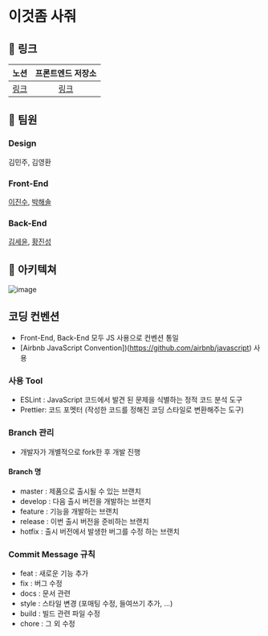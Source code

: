 # 이것좀 사줘

## 🔗 링크
노션 | 프론트엔드 저장소 |
:---: | :---: 
[링크](https://www.notion.so/DnD-4-1445a1f48ca34d17bf55beccf8263149) | [링크](https://github.com/dnd-mentee-4th/dnd-mentee-4th-4-frontend)
## 💁 팀원
### Design
김민주, 김영환
### Front-End
[이진수](https://github.com/dgujs), [박해솔](https://github.com/phaesol)
### Back-End
[김세윤](https://github.com/ksy90101), [황진성](https://github.com/JinseongHwang)

## 📜 아키텍쳐
![image](https://user-images.githubusercontent.com/53366407/106076649-53bce400-6153-11eb-912e-ccfb2f318635.png)

## 코딩 컨벤션
- Front-End, Back-End 모두 JS 사용으로 컨벤션 통일
- [Airbnb JavaScript Convention])(https://github.com/airbnb/javascript) 사용

### 사용 Tool
- ESLint : JavaScript 코드에서 발견 된 문제을 식별하는 정적 코드 분석 도구
- Prettier: 코드 포멧터 (작성한 코드를 정해진 코딩 스타일로 변환해주는 도구)

### Branch 관리
- 개발자가 개별적으로 fork한 후 개발 진행
#### Branch 명
- master : 제품으로 출시될 수 있는 브랜치
- develop : 다음 출시 버전을 개발하는 브랜치
- feature : 기능을 개발하는 브랜치
- release : 이번 출시 버전을 준비하는 브랜치
- hotfix : 출시 버전에서 발생한 버그를 수정 하는 브랜치
### Commit Message 규칙
- feat : 새로운 기능 추가
- fix : 버그 수정
- docs : 문서 관련
- style : 스타일 변경 (포매팅 수정, 들여쓰기 추가, …)
- build : 빌드 관련 파일 수정
- chore : 그 외 수정

